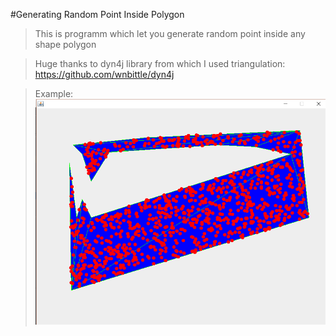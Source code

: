 #Generating Random Point Inside Polygon
> This is programm which let you generate random point inside any shape polygon

> Huge thanks to dyn4j library from which I used triangulation: 
> https://github.com/wnbittle/dyn4j

> Example:
![example](res/example.png)
